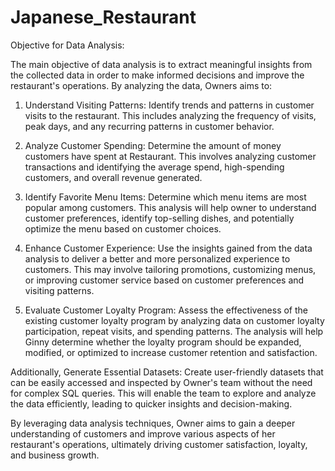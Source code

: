 # Japanese_Restaurant
Objective for Data Analysis:

The main objective of data analysis is to extract meaningful insights from the collected data in order to make informed decisions and improve the restaurant's operations. By analyzing the data, Owners aims to:

1. Understand Visiting Patterns: Identify trends and patterns in customer visits to the restaurant. This includes analyzing the frequency of visits, peak days, and any recurring patterns in customer behavior.

2. Analyze Customer Spending: Determine the amount of money customers have spent at Restaurant. This involves analyzing customer transactions and identifying the average spend, high-spending customers, and overall revenue generated.

3. Identify Favorite Menu Items: Determine which menu items are most popular among customers. This analysis will help owner to understand customer preferences, identify top-selling dishes, and potentially optimize the menu based on customer choices.

4. Enhance Customer Experience: Use the insights gained from the data analysis to deliver a better and more personalized experience to customers. This may involve tailoring promotions, customizing menus, or improving customer service based on customer preferences and visiting patterns.

5. Evaluate Customer Loyalty Program: Assess the effectiveness of the existing customer loyalty program by analyzing data on customer loyalty participation, repeat visits, and spending patterns. The analysis will help Ginny determine whether the loyalty program should be expanded, modified, or optimized to increase customer retention and satisfaction.

Additionally, Generate Essential Datasets: Create user-friendly datasets that can be easily accessed and inspected by Owner's team without the need for complex SQL queries. This will enable the team to explore and analyze the data efficiently, leading to quicker insights and decision-making.

By leveraging data analysis techniques, Owner aims to gain a deeper understanding of customers and improve various aspects of her restaurant's operations, ultimately driving customer satisfaction, loyalty, and business growth.
